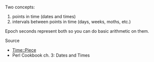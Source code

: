 Two concepts:

1. points in time (dates and times)
2. intervals between points in time (days, weeks, moths, etc.)

Epoch seconds represent both so you can do basic arithmetic on them.

Source

* [Time::Piece](http://perltricks.com/article/59/2014/1/10/Solve-almost-any-datetime-need-with-Time--Piece)
* Perl Cookbook ch. 3: Dates and Times

